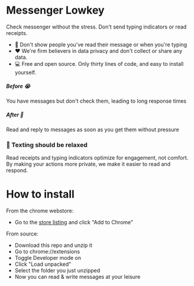 # Messenger Lowkey
Check messenger without the stress. Don't send typing indicators or read receipts.

- 🤫 Don't show people you've read their message or when you're typing
- ❤️ We're firm believers in data privacy and don't collect or share any data.
- 💻 Free and open source. Only thirty lines of code, and easy to install yourself.

##### Before 😭
You have messages but don't check them, leading to long response times

##### After 🥰
Read and reply to messages as soon as you get them without pressure

### 👋 Texting should be relaxed
Read receipts and typing indicators optimize for engagement, not comfort. By making your actions more private, we make it easier to read and respond.

# How to install
From the chrome webstore:
- Go to the [store listing](https://chrome.google.com/webstore/detail/pacafepjegmgiiidkgofifmfcjfdkpea/publish-accepted?authuser=3&hl=en) and click "Add to Chrome"

From source:
- Download this repo and unzip it
- Go to chrome://extensions
- Toggle Developer mode on
- Click "Load unpacked"
- Select the folder you just unzipped
- Now you can read & write messages at your leisure
